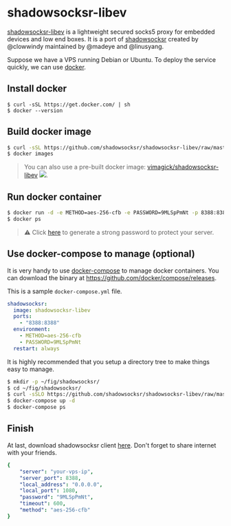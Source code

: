 shadowsocksr-libev
=================

[shadowsocksr-libev][1] is a lightweight secured socks5 proxy for embedded
devices and low end boxes.  It is a port of [shadowsocksr][2] created by
@clowwindy maintained by @madeye and @linusyang.

Suppose we have a VPS running Debian or Ubuntu.
To deploy the service quickly, we can use [docker][3].

## Install docker

```
$ curl -sSL https://get.docker.com/ | sh
$ docker --version
```

## Build docker image

```bash
$ curl -sSL https://github.com/shadowsocksr/shadowsocksr-libev/raw/master/docker/alpine/Dockerfile | docker build -t shadowsocksr-libev .
$ docker images
```

> You can also use a pre-built docker image: [vimagick/shadowsocksr-libev][4] ![][5].

## Run docker container

```bash
$ docker run -d -e METHOD=aes-256-cfb -e PASSWORD=9MLSpPmNt -p 8388:8388 --restart always shadowsocksr-libev
$ docker ps
```

> :warning: Click [here][6] to generate a strong password to protect your server.

## Use docker-compose to manage (optional)

It is very handy to use [docker-compose][7] to manage docker containers.
You can download the binary at <https://github.com/docker/compose/releases>.

This is a sample `docker-compose.yml` file.

```yaml
shadowsocksr:
  image: shadowsocksr-libev
  ports:
    - "8388:8388"
  environment:
    - METHOD=aes-256-cfb
    - PASSWORD=9MLSpPmNt
  restart: always
```

It is highly recommended that you setup a directory tree to make things easy to manage.

```bash
$ mkdir -p ~/fig/shadowsocksr/
$ cd ~/fig/shadowsocksr/
$ curl -sSLO https://github.com/shadowsocksr/shadowsocksr-libev/raw/master/docker/alpine/docker-compose.yml
$ docker-compose up -d
$ docker-compose ps
```

## Finish

At last, download shadowsocksr client [here][8].
Don't forget to share internet with your friends.

```yaml
{
    "server": "your-vps-ip",
    "server_port": 8388,
    "local_address": "0.0.0.0",
    "local_port": 1080,
    "password": "9MLSpPmNt",
    "timeout": 600,
    "method": "aes-256-cfb"
}
```

[1]: https://github.com/shadowsocksr/shadowsocksr-libev
[2]: https://shadowsocksr.org/en/index.html
[3]: https://github.com/docker/docker
[4]: https://hub.docker.com/r/vimagick/shadowsocksr-libev/
[5]: https://badge.imagelayers.io/vimagick/shadowsocksr-libev:latest.svg
[6]: https://duckduckgo.com/?q=password+12&t=ffsb&ia=answer
[7]: https://github.com/docker/compose
[8]: https://shadowsocksr.org/en/download/clients.html

